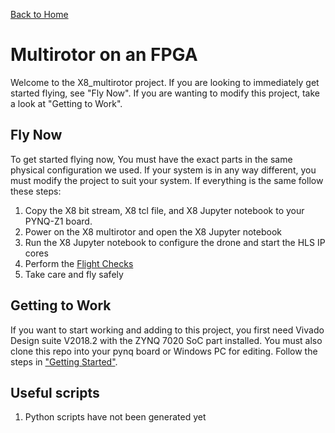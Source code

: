 [Back to Home](https://github.com/jofranco/multi-rotor-on-FPGA/wiki)

# Multirotor on an FPGA
Welcome to the X8_multirotor project. If you are looking to immediately get started flying, see "Fly Now". If you are wanting to modify this project, take a look at "Getting to Work".

## Fly Now
To get started flying now, You must have the exact parts in the same physical configuration we used. If your system is in any way different, you must modify the project to suit your system. If everything is the same follow these steps:
1. Copy the X8 bit stream, X8 tcl file, and X8 Jupyter notebook to your PYNQ-Z1 board.
2. Power on the X8 multirotor and open the X8 Jupyter notebook
2. Run the X8 Jupyter notebook to configure the drone and start the HLS IP cores
3. Perform the [Flight Checks](https://github.com/jofranco/multi-rotor-on-FPGA/wiki/Flight-Instructions)
6. Take care and fly safely

## Getting to Work
If you want to start working and adding to this project, you first need Vivado Design suite V2018.2 with the ZYNQ 7020 SoC part installed. You must also clone this repo into your pynq board or Windows PC for editing. Follow the steps in ["Getting Started"](https://github.com/jofranco/multi-rotor-on-FPGA/wiki/Getting-Started).

## Useful scripts
1. Python scripts have not been generated yet

